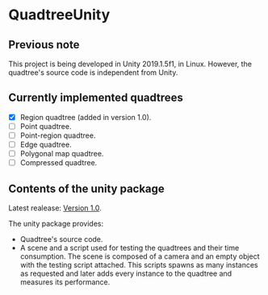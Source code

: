 # QuadtreeUnity

## Previous note
This project is being developed in Unity 2019.1.5f1, in Linux. However, the quadtree's source code is independent from Unity.

## Currently implemented quadtrees
- [x] Region quadtree (added in version 1.0).
- [ ] Point quadtree.
- [ ] Point-region quadtree.
- [ ] Edge quadtree.
- [ ] Polygonal map quadtree.
- [ ] Compressed quadtree.

## Contents of the unity package
Latest realease: [Version 1.0]().

The unity package provides:
- Quadtree's source code.
- A scene and a script used for testing the quadtrees and their time consumption. The scene is composed of a camera and an empty object with the testing script attached. This scripts spawns as many instances as requested and later adds every instance to the quadtree and measures its performance.
